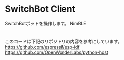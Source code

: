 # SwitchBot Client
SwitchBotボットを操作します。
NimBLE

# 
このコードは下記のリポジトリの内容を参考にしています。
https://github.com/espressif/esp-idf
https://github.com/OpenWonderLabs/python-host
